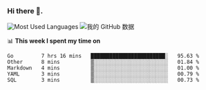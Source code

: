 ### Hi there 👋. 

<!-- **runtu666/runtu666** is a ✨ _special_ ✨ repository because its `README.md` (this file) appears on your GitHub profile. -->


![Most Used Languages](https://github-readme-stats.vercel.app/api/top-langs/?username=runtu666&theme=cobalt&layout=compact&hide=javascript,html)
![我的 GitHub 数据](https://github-readme-stats.vercel.app/api?username=runtu666&show_icons=true&theme=cobalt&count_private=true&line_height=20)


📊 **This week I spent my time on**
<!--START_SECTION:waka-->
```text
Go         7 hrs 16 mins   ████████████████████████░   95.63 % 
Other      8 mins          ▒░░░░░░░░░░░░░░░░░░░░░░░░   01.84 % 
Markdown   4 mins          ▒░░░░░░░░░░░░░░░░░░░░░░░░   01.00 % 
YAML       3 mins          ▒░░░░░░░░░░░░░░░░░░░░░░░░   00.79 % 
SQL        3 mins          ▒░░░░░░░░░░░░░░░░░░░░░░░░   00.73 % 
```
<!--END_SECTION:waka-->


[comment]: <> (Here are some ideas to get you started:)

[comment]: <> (- 🔭 I’m currently working on tal)

[comment]: <> (- 🌱 I’m currently learning devops)

[comment]: <> (- 👯 I’m looking to collaborate on ...)

[comment]: <> (- 🤔 I’m looking for help with ...)

[comment]: <> (- 💬 Ask me about ...)

[comment]: <> (- 📫 How to reach me: ...)

[comment]: <> (- 😄 Pronouns: ...)

[comment]: <> (- ⚡ Fun fact: ...)
